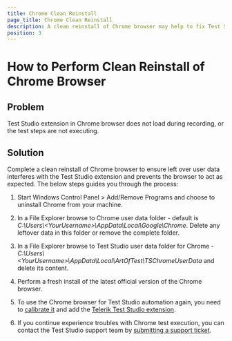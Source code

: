 ```yaml
---
title: Chrome Clean Reinstall
page_title: Chrome Clean Reinstall
description: A clean reinstall of Chrome browser may help to fix Test Studio Chrome Extension not loading or steps not executing issues. A clean reinstall of Chrome ensures the browser's user data is removed.
position: 3
---
```

# How to Perform Clean Reinstall of Chrome Browser

## Problem

Test Studio extension in Chrome browser does not load during recording, or the test steps are not executing.

## Solution

Complete a clean reinstall of Chrome browser to ensure left over user data interferes with the Test Studio extension and prevents the browser to act as expected. The below steps guides you through the process:

1. Start Windows Control Panel > Add/Remove Programs and choose to uninstall Chrome from your machine.

2. In a File Explorer browse to Chrome user data folder - default is *C:\Users\\\<YourUsername>\AppData\Local\Google\Chrome*. Delete any leftover data in this folder or remove the complete folder.

3. In a File Explorer browse to Test Studio user data folder for Chrome - *C:\Users\\\<YourUsername>\AppData\Local\ArtOfTest\TSChromeUserData* and delete its content. 

3. Perform a fresh install of the latest official version of the Chrome browser.

4. To use the Chrome browser for Test Studio automation again, you need to [calibrate it](https://docs.telerik.com/teststudio/getting-started/configure-your-browser/chrome#2-browser-calibration) and add the [Telerik Test Studio extension](https://chrome.google.com/webstore/detail/progress-telerik-test-stu/gegcllkonmciadpdldechnepmjildoan).

5. If you continue experience troubles with Chrome test execution, you can contact the Test Studio support team by [submitting a support ticket](/knowledge-base/best-practices-kb/submit-support-ticket).
